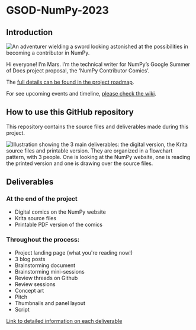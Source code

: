 # GSOD-NumPy-2023

## Introduction
![An adventurer wielding a sword looking astonished at the possibilities in becoming a contributor in NumPy.](https://raw.githubusercontent.com/MarsBarLee/gsod-numpy-2023/9607de9fb22da62f8665a36683053a00a51e395b/images/numpy-contributor-comics-preview-for-medium.png)

Hi everyone! I’m Mars. I’m the technical writer for NumPy’s Google Summer of Docs project proposal, the ‘NumPy Contributor Comics’. 

The [full details can be found in the project roadmap](https://medium.com/@marsbarlee/gsod-numpy-contributor-comics-project-roadmap-521280503fbd).

For see upcoming events and timeline, [please check the wiki](https://github.com/MarsBarLee/gsod-numpy-2023/wiki).

## How to use this GitHub repository
This repository contains the source files and deliverables made during this project.

![Illustration showing the 3 main deliverables: the digital version, the Krita source files and printable version. They are organized in a flowchart pattern, with 3 people. One is looking at the NumPy website, one is reading the printed version and one is drawing over the source files.](https://raw.githubusercontent.com/MarsBarLee/gsod-numpy-2023/9607de9fb22da62f8665a36683053a00a51e395b/images/deliverables-illustation.png)
## Deliverables
### At the end of the project
- Digital comics on the NumPy website
- Krita source files
- Printable PDF version of the comics

### Throughout the process:
- Project landing page (what you're reading now!)
- 3 blog posts
- Brainstorming document
- Brainstorming mini-sessions
- Review threads on Github
- Review sessions
- Concept art
- Pitch
- Thumbnails and panel layout
- Script

[Link to detailed information on each deliverable](https://medium.com/@marsbarlee/gsod-numpy-contributor-comics-project-roadmap-521280503fbd#:~:text=their%20home%20printer-,Deliverables,-At%20the%20end.)
